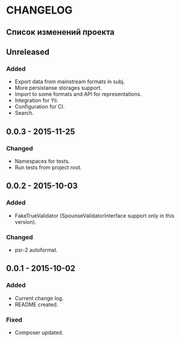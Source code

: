 # CHANGELOG 

## Список изменений проекта

## Unreleased
### Added
- Export data from mainstream formats in subj. 
- More persistanse storages support. 
- Import to some formats and API for representations.
- Integration for Yii.   
- Configuration for CI. 
- Search.

## 0.0.3 - 2015-11-25
### Changed
- Namespaces for tests. 
- Run tests from project root. 

## 0.0.2 - 2015-10-03
### Added
- FakeTrueValidator (SpounseValidatorInterface support only in this version). 
  
### Changed
- psr-2 autoformat. 

## 0.0.1 - 2015-10-02
### Added
- Current change log. 
- README created.  

### Fixed
- Composer updated.
 
